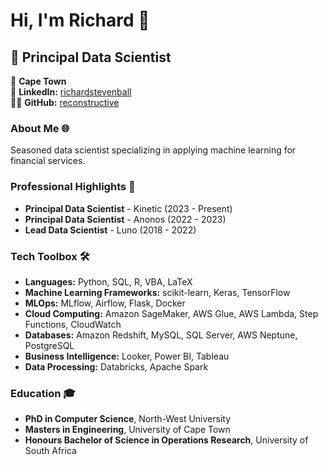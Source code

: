 # Hi, I'm Richard 👋

## 🚀 Principal Data Scientist

📍 **Cape Town**  
🔗 **LinkedIn:** [richardstevenball](https://linkedin.com/in/richardstevenball)  
👨‍💻 **GitHub:** [reconstructive](https://github.com/reconstructive)

### About Me 🌐
Seasoned data scientist specializing in applying machine learning for financial services. 

### Professional Highlights 🌟
- **Principal Data Scientist** - Kinetic (2023 - Present)
- **Principal Data Scientist** - Anonos (2022 - 2023)
- **Lead Data Scientist** - Luno (2018 - 2022)

### Tech Toolbox 🛠️
- **Languages:** Python, SQL, R, VBA, LaTeX
- **Machine Learning Frameworks:** scikit-learn, Keras, TensorFlow
- **MLOps:** MLflow, Airflow, Flask, Docker
- **Cloud Computing:** Amazon SageMaker, AWS Glue, AWS Lambda, Step Functions, CloudWatch
- **Databases:** Amazon Redshift, MySQL, SQL Server, AWS Neptune, PostgreSQL
- **Business Intelligence:** Looker, Power BI, Tableau
- **Data Processing:** Databricks, Apache Spark

### Education 🎓
- **PhD in Computer Science**, North-West University
- **Masters in Engineering**, University of Cape Town
- **Honours Bachelor of Science in Operations Research**, University of South Africa
